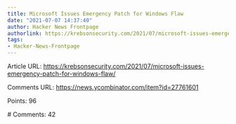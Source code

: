 ```yaml
---
title: Microsoft Issues Emergency Patch for Windows Flaw
date: "2021-07-07 14:37:40"
author: Hacker News Frontpage
authorlink: https://krebsonsecurity.com/2021/07/microsoft-issues-emergency-patch-for-windows-flaw/
tags:
- Hacker-News-Frontpage
---
```


<p>Article URL: <a href="https://krebsonsecurity.com/2021/07/microsoft-issues-emergency-patch-for-windows-flaw/">https://krebsonsecurity.com/2021/07/microsoft-issues-emergency-patch-for-windows-flaw/</a></p>
<p>Comments URL: <a href="https://news.ycombinator.com/item?id=27761601">https://news.ycombinator.com/item?id=27761601</a></p>
<p>Points: 96</p>
<p># Comments: 42</p>

